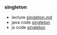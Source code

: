 ### singleton

- lecture [singleton.md](singleton%2Fsingleton.md)
- java code [singleton](..%2Fdesign-pattern-java%2Fsrc%2Fsingleton)
- js code [singleton](..%2Fdesign-pattern-js%2Fsingleton)
